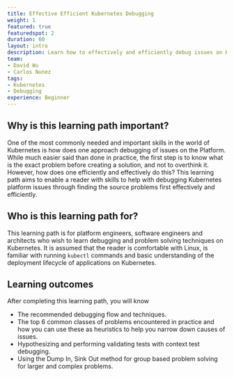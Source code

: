 ```yaml
---
title: Effective Efficient Kubernetes Debugging
weight: 1
featured: true
featuredspot: 2
duration: 60
layout: intro
description: Learn how to effectively and efficiently debug issues on Kubernetes
team:
- David Wu
- Carlos Nunez
tags:
- Kubernetes
- Debugging
experience: Beginner
---
```


## Why is this learning path important?
One of the most commonly needed and important skills in the world of Kubernetes
is how does one approach debugging of issues on the Platform.  While much easier 
said than done in practice, the first step is to know what is the exact problem 
before creating a solution, and not to overthink it.  However, how does one efficiently 
and effectively do this? This learning path aims to enable a reader with skills 
to help with debugging Kubernetes platform issues through finding the source 
problems first effectively and efficiently.  


## Who is this learning path for?

This learning path is for platform engineers, software engineers and architects 
who wish to learn debugging and problem solving techniques on Kubernetes.  It is
assumed that the reader is comfortable with Linux, is familiar with running 
`kubectl` commands and basic understanding of the deployment lifecycle of 
applications on Kubernetes. 

## Learning outcomes

After completing this learning path, you will know
- The recommended debugging flow and techniques.
- The top 6 common classes of problems encountered in practice and how you can 
  use these as heuristics to help you narrow down causes of issues.
- Hypothesizing and performing validating tests with context test debugging.
- Using the Dump In, Sink Out method for group based problem solving for larger
  and complex problems. 

